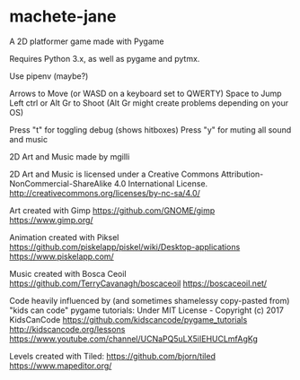 # machete-jane
A 2D platformer game made with Pygame

Requires Python 3.x, as well as pygame and pytmx.

Use pipenv (maybe?)

Arrows to Move (or WASD on a keyboard set to QWERTY)
Space to Jump
Left ctrl or Alt Gr to Shoot (Alt Gr might create problems depending on your OS)

Press "t" for toggling debug (shows hitboxes)
Press "y" for muting all sound and music


2D Art and Music made by mgilli

2D Art and Music is licensed under a Creative Commons Attribution-NonCommercial-ShareAlike 4.0 International License.
http://creativecommons.org/licenses/by-nc-sa/4.0/



Art created with Gimp
https://github.com/GNOME/gimp
https://www.gimp.org/

Animation created with Piksel
https://github.com/piskelapp/piskel/wiki/Desktop-applications
https://www.piskelapp.com/


Music created with Bosca Ceoil
https://github.com/TerryCavanagh/boscaceoil
https://boscaceoil.net/

Code heavily influenced  by (and sometimes shamelessy copy-pasted from) "kids can code" pygame tutorials:
Under MIT License - Copyright (c) 2017 KidsCanCode
https://github.com/kidscancode/pygame_tutorials 
http://kidscancode.org/lessons
https://www.youtube.com/channel/UCNaPQ5uLX5iIEHUCLmfAgKg

Levels created with Tiled:
https://github.com/bjorn/tiled
https://www.mapeditor.org/
